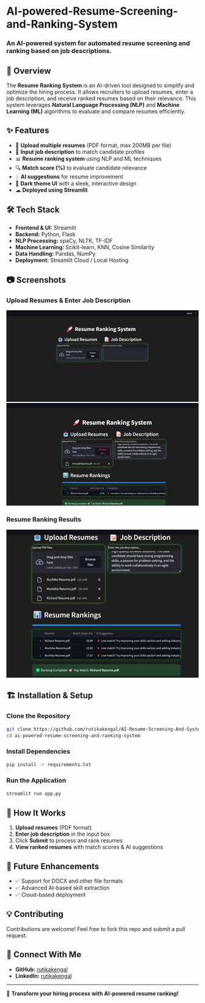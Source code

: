 # AI-powered-Resume-Screening-and-Ranking-System

### An AI-powered system for automated resume screening and ranking based on job descriptions.

## 📌 Overview
The **Resume Ranking System** is an AI-driven tool designed to simplify and optimize the hiring process. It allows recruiters to upload resumes, enter a job description, and receive ranked resumes based on their relevance. This system leverages **Natural Language Processing (NLP)** and **Machine Learning (ML)** algorithms to evaluate and compare resumes efficiently.

## ✨ Features
- 📂 **Upload multiple resumes** (PDF format, max 200MB per file)
- 📝 **Input job description** to match candidate profiles
- 📊 **Resume ranking system** using NLP and ML techniques
- 🔍 **Match score (%)** to evaluate candidate relevance
- 💡 **AI suggestions** for resume improvement
- 🎨 **Dark theme UI** with a sleek, interactive design
- ☁ **Deployed using Streamlit**

## 🛠️ Tech Stack
- **Frontend & UI:** Streamlit
- **Backend:** Python, Flask
- **NLP Processing:** spaCy, NLTK, TF-IDF
- **Machine Learning:** Scikit-learn, KNN, Cosine Similarity
- **Data Handling:** Pandas, NumPy
- **Deployment:** Streamlit Cloud / Local Hosting

## 📷 Screenshots
### Upload Resumes & Enter Job Description
![Upload Resume](./screenshots/upload.png)
![Upload Resume](./screenshots/resumeupload.png)

### Resume Ranking Results
![Resume Ranking](./screenshots/screening.png)

## 🏗️ Installation & Setup
### Clone the Repository
```bash
git clone https://github.com/rutikakengal/AI-Resume-Screening-And-System-Ranking.git
cd ai-powered-resume-screening-and-ranking-system
```

### Install Dependencies
```bash
pip install -r requirements.txt
```

### Run the Application
```bash
streamlit run app.py
```

## 🎯 How It Works
1. **Upload resumes** (PDF format)
2. **Enter job description** in the input box
3. Click **Submit** to process and rank resumes
4. **View ranked resumes** with match scores & AI suggestions

## 📌 Future Enhancements
- ✅ Support for DOCX and other file formats
- ✅ Advanced AI-based skill extraction
- ✅ Cloud-based deployment

## 💡 Contributing
Contributions are welcome! Feel free to fork this repo and submit a pull request.

## 🔗 Connect With Me
- **GitHub:** [rutikakengal](https://github.com/rutikakengal)
- **LinkedIn:** [rutikakengal](www.linkedin.com/in/rutika-kengal-b3b0a22b7)

---
🚀 **Transform your hiring process with AI-powered resume ranking!**
